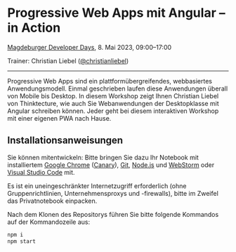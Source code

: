 # Progressive Web Apps mit Angular – in Action

[Magdeburger Developer Days](https://md-devdays.de), 8. Mai 2023, 09:00–17:00

Trainer: Christian Liebel ([@christianliebel](https://twitter.com/christianliebel))

---

Progressive Web Apps sind ein plattformübergreifendes, webbasiertes Anwendungsmodell. Einmal geschrieben laufen diese Anwendungen überall von Mobile bis Desktop. In diesem Workshop zeigt Ihnen Christian Liebel von Thinktecture, wie auch Sie Webanwendungen der Desktopklasse mit Angular schreiben können. Jeder geht bei diesem interaktiven Workshop mit einer eigenen PWA nach Hause.

## Installationsanweisungen

Sie können mitentwickeln: Bitte bringen Sie dazu Ihr Notebook mit installiertem [Google Chrome](https://www.google.com/chrome/) ([Canary](https://www.google.com/chrome/canary/)), [Git](https://git-scm.com/), [Node.js](https://nodejs.org/) und [WebStorm](https://www.jetbrains.com/webstorm/) oder [Visual Studio Code](https://code.visualstudio.com/) mit.

Es ist ein uneingeschränkter Internetzugriff erforderlich (ohne Gruppenrichtlinien, Unternehmensproxys und -firewalls), bitte im Zweifel das Privatnotebook einpacken.

Nach dem Klonen des Repositorys führen Sie bitte folgende Kommandos auf der Kommandozeile aus:

```sh
npm i
npm start
```
